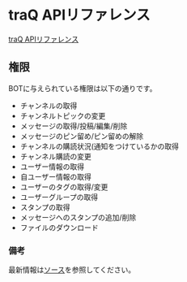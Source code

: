 # traQ APIリファレンス

[traQ APIリファレンス](https://traptitech.github.io/traQ/)

## 権限
BOTに与えられている権限は以下の通りです。
+ チャンネルの取得
+ チャンネルトピックの変更
+ メッセージの取得/投稿/編集/削除
+ メッセージのピン留め/ピン留めの解除
+ チャンネルの購読状況(通知をつけているかの取得
+ チャンネル購読の変更
+ ユーザー情報の取得
+ 自ユーザー情報の取得
+ ユーザーのタグの取得/変更
+ ユーザーグループの取得
+ スタンプの取得
+ メッセージへのスタンプの追加/削除
+ ファイルのダウンロード

### 備考
最新情報は[ソース](https://github.com/traPtitech/traQ/blob/master/rbac/role/bot.go)を参照してください。
